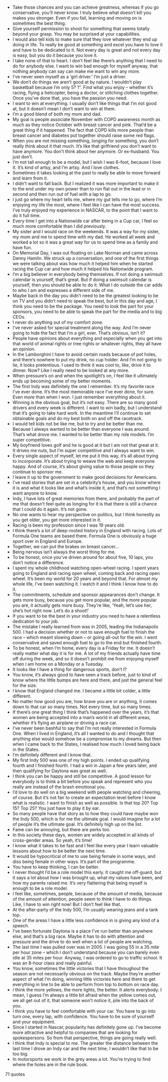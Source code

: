  - Take those chances and you can achieve greatness, whereas if you go conservative, you’ll never know. I truly believe what doesn’t kill you makes you stronger. Even if you fail, learning and moving on is sometimes the best thing.
 - Give yourself permission to shoot for something that seems totally beyond your grasp. You may be surprised at your capabilities.
 - I would also tell kids to make sure that they love whatever they end up doing in life. To really be good at something and excel you have to love it and have to be dedicated to it. Not every day is great and not every day is easy, but you do it because you love it.
 - I take none of that to heart. I don’t feel like there’s anything that I need to do for anybody else. I want to win bad enough for myself anyway, that nothing anybody can say can make me want to win any more.
 - I’ve never seen myself as a ‘girl driver.’ I’m just a driver.
 - We don’t do things we aren’t good at by nature. I wouldn’t play basketball because I’m only 5? 1". Find what you enjoy – whether it’s racing, flying a helicopter, being a doctor, or stitching clothes together. Once you’ve done that, you have the passion you need.
 - I want to win at everything. I usually don’t like things that I’m not good at, but it doesn’t mean I don’t want to win at them.
 - I’m a good blend of both my mom and dad.
 - My goal is people associate November with COPD awareness month as much as they notice October with breast cancer and pink. That’d be a great thing if it happened. The fact that COPD kills more people than breast cancer and diabetes put together should raise some red flags.
 - When you are not missing something, longing for something, you don’t really think about it that much. It’s like that girlfriend you don’t want to have anymore. You don’t think about her anymore. Or ex-husband. You just don’t.
 - I’m not tall enough to be a model, but I wish I was 6-foot, because I love it. It’s kind of artsy, and I’m artsy. And I love clothes.
 - Sometimes it takes looking at the past to really be able to move forward and learn from it.
 - I didn’t want to fall back. But I realized it was more important to make it to the end under my own power than to run flat out in the lead or in second and then run out of fuel with a lap to go.
 - I just go where my heart tells me, where my gut tells me to go, where I’m enjoying my life the most, where I feel like I can have the most success. I’ve truly enjoyed my experience in NASCAR, to the point that I want to do it full time.
 - Every time I get into a Nationwide car after being in a Cup car, I feel so much more comfortable than I did previously.
 - My sister and I would race on the weekends. It was a way for my sister, my mom and me to spend time with my dad. He worked all week and worked a lot so it was a great way for us to spend time as a family and have fun.
 - On Memorial Day, I was out floating on Lake Norman and came across Denny Hamlin. We struck up a conversation, and one of the first things we were talking about was how much it helped him when he started racing the Cup car and how much it helped his Nationwide program.
 - I’m a big believer in everybody being themselves. If not doing a swimsuit calendar is yourself, that’s great. But if doing a swimsuit calendar is yourself, then you should be able to do it. What I do outside the car adds to who I am and expresses a different side of me.
 - Maybe back in the day you didn’t need to be the greatest looking to be on TV and you didn’t need to speak the best, but in this day and age, I think you need to be the package. You need to look the part for your sponsors, you need to be able to speak the part for the media and to big CEOs.
 - I never do anything out of my comfort zone.
 - I’ve never asked for special treatment along the way. And I’m never going to hide the fact that I’m a girl, ever. That’s obvious, isn’t it?
 - People have opinions about everything and especially when you get into that world of animal rights or tree rights or whatever rights, they all have an opinion.
 - In the Lamborghini I have to avoid certain roads because of pot holes, and there’s nowhere to put my drink, no cup holder. And I’m not going to lie, it looks pretentious. I used to think it was cool to, like, drive it to dinner. Now? Like I really need to be looked at any more.
 - When pressure’s on and when the spotlight’s on, I feel like it ultimately ends up becoming some of my better moments.
 - The first Indy was definitely the one I remember. It’s my favorite race I’ve ever done. It’s the most memorable race I’ve ever done, for sure. Even more than when I won. I just remember everything about it.
 - Winning is the obvious goal, but it’s not easy. There are so many good drivers and every week is different. I want to win badly, but I understand that it’s going to take hard work. In the meantime I’ll continue to set obtainable goals and do my best both on and off the racetrack.
 - I would tell kids not be like me, but to try and be better than me. Because I always wanted to be better than everyone I was around. That’s what drove me. I wanted to be better than my role models. I’m super competitive.
 - My boyfriend loves golf and he is good at it but I am not that great at it. It drives me nuts, but I’m super competitive and I always want to win.
 - Every single aspect of myself, let me put it this way, it’s all about trying to incorporate. It’s about trying to weave the web and keep everyone happy. And of course, it’s about giving value to those people so they continue to sponsor me.
 - I leave it up to the government to make good decisions for Americans.
 - I’ve read stories that are set in a celebrity’s house, and you know where it is and what it looks like and what’s inside it, and that’s not something I want anyone to know.
 - Indy, I have lots of great memories from there, and probably the part of me that doesn’t feel quite as longing for it is that there is still a chance that I could do it again. It’s not gone.
 - No one wants to hear my perspective on politics, but I think honestly as you get older, you get more interested in it.
 - Racing is been my profession since I was 19 years old.
 - I think there’s a lot of deep-rooted history in England with racing. Lots of Formula One teams are based there. Formula One is obviously a huge sport over in England and Europe.
 - Together, we can put the brakes on breast cancer...
 - Being nervous isn’t always the worst thing for me.
 - To be honest, once you’ve driven around for about five, 10 laps, you don’t notice a difference.
 - I spent my whole childhood watching open-wheel racing. I spent years going to England and racing open wheel, coming back and racing open wheel. It’s been my world for 20 years and beyond that. For almost my whole life, I’ve been watching it. I watch it and I think I know how to do it.
 - The commitments, schedule and sponsor appearances don’t change. It gets more busy, because you get more popular, and the more popular you are, it actually gets more busy. They’re like, ‘Yeah, let’s use her, she’s hot right now. Let’s do a shoot!’
 - If you want to be the best in your industry you need to have a relentless dedication to your job.
 - The mistake I really learned from was in 2005, leading the Indianapolis 500. I had a decision whether or not to save enough fuel to finish the race – which meant slowing down – or going all-out for the win. I went conservative and saved enough fuel to go to the end but finished fourth.
 - To be honest, when I’m home, every day is a Friday for me. It doesn’t really matter what day it is for me. A lot of my friends actually have time off during the week, and so it doesn’t prohibit me from enjoying myself when I am home on a Monday or a Tuesday.
 - It looks like I have a thing for dangerous sports, don’t I?
 - You know, it’s always good to have seen a track before, just to kind of know where the little bumps are here and there, and just the general feel for the size.
 - I know that England changed me. I became a little bit colder, a little different.
 - No matter how good you are, how brave you are or anything, it comes down to that car so many times. Not every time, but so many times.
 - If there’s one great thing I think that’s happened over the years, it’s that women are being accepted into a man’s world in all different areas, whether it’s flying an airplane or driving a race car.
 - I’ve never been bashful to say that I’m not really interested in Formula One. When I lived in England, it’s all I wanted to do and I thought that anything else would somehow be a compromise to my dreams. But then when I came back to the States, I realised how much I loved being back in the States.
 - I’m definitely different and I know that.
 - My first Indy 500 was one of my high points. I ended up qualifying fourth and I finished fourth. I had a win in Japan a few years later, and then qualifying for Daytona was great as well.
 - I think you can be happy and still be competitive. A good lesson for everybody is to think a bit before you speak and represent who you really are instead of the brash emotional you.
 - I’d love to do well on a big weekend with people watching and cheering, of course. But it’s not fair to create an expectation level before I know what is realistic. I want to finish as well as possible. Is that top 20? Top 15? Top 25? You just have to play it by ear.
 - So many people have that story as to how they could have maybe won the Indy 500, which is for me the ultimate goal. I would imagine for a lot of people it’s the ultimate goal. It’s definitely high up on the list.
 - Fame can be annoying, but there are perks too.
 - In this society these days, women are widely accepted in all kinds of cross-gender areas. So yeah, it’s time!
 - I know what it takes to be fast and I feel like every year I learn valuable lessons about how to be better the next time.
 - It would be hypocritical of me to use being female in some ways, and diss being female in other ways. It’s part of the programme.
 - You have to keep thinking, I can be better.
 - I never thought I’d be a role model this early. It caught me off-guard, but it says a lot about how I was brought up, what my values have been, and how my parents raised me. It’s very flattering that being myself is enough to be a role model.
 - I feel like, sometimes, people, because of the amount of media, because of the amount of attention, people seem to think I have to do things. Like, I have to win right now! But I don’t feel like that.
 - At the after-party of the Indy 500, I’m usually wearing jeans and a tank top.
 - One of the areas I have a little less confidence in is giving any kind of a speech.
 - I’ve been fortunate Daytona is a place I’ve run better than anywhere else, and that’s a big race. Maybe it has to do with attention and pressure and the drive to do well when a lot of people are watching.
 - The last time I was pulled over was in 2005. I was going 55 in a 35 mile per hour zone – which I don’t understand because you can barely even idle at 35 miles per hour. Anyway, I was ordered to go to traffic school. It was an 8-hour class and really painful.
 - You know, sometimes the little victories that I have throughout the season are not necessarily obvious on the track. Maybe they’re another aspect of what I’m doing, winning little victories here and there to get everything in line to be able to perform from top to bottom on race day.
 - I think the more yellows, the more lights, the better. It alerts everybody. I mean, I guess I’m always a little bit afraid when the yellow comes out, we all get out of it, that someone won’t notice it, pile into the back of you.
 - I think you have to feel comfortable with your car. You have to go into turn one, every lap, with confidence. You have to be sure of yourself and your equipment.
 - Since I started in Nascar, popularity has definitely gone up. I’ve become more attractive and helpful to companies that are looking for spokespersons. So from that perspective, things are going really well.
 - I think that Indy is special to me. The greater the distance between the last time I drove an Indy car and the next time, I wouldn’t like that to be too big.
 - In motorsports we work in the grey areas a lot. You’re trying to find where the holes are in the rule book.

71 quotes